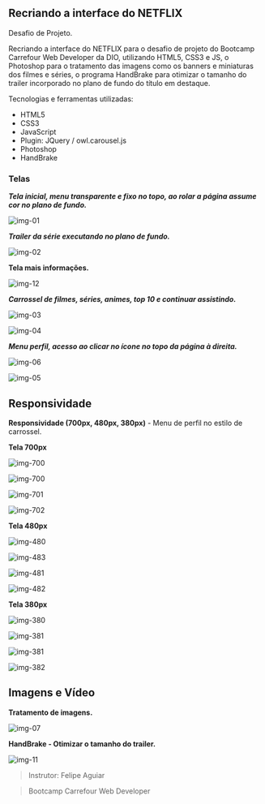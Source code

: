## Recriando a interface do NETFLIX

Desafio de Projeto.



Recriando a interface do NETFLIX para o desafio de projeto do Bootcamp Carrefour Web Developer da DIO, utilizando HTML5, CSS3 e JS, o Photoshop para o tratamento das imagens como os banners e miniaturas dos filmes e séries, o programa HandBrake para otimizar o tamanho do trailer incorporado no plano de fundo do título em destaque.



Tecnologias e ferramentas utilizadas:

- HTML5
- CSS3
- JavaScript
- Plugin: JQuery / owl.carousel.js
- Photoshop
- HandBrake



### Telas



***Tela inicial, menu transparente e fixo no topo, ao rolar a página assume cor no plano de fundo.***

![img-01](img/final/img-01.png)



***Trailer da série executando no plano de fundo.***

![img-02](img/final/img-02.png)



**Tela mais informações.**

![img-12](img/final/img-12.png)



***Carrossel de filmes, séries, animes, top 10 e continuar assistindo.***

![img-03](img/final/img-03.png)

![img-04](img/final/img-04.png)



***Menu perfil, acesso ao clicar no ícone no topo da página à direita.***

![img-06](img/final/img-06.png)

![img-05](img/final/img-05.png)



## Responsividade



**Responsividade (700px, 480px, 380px)** - Menu de perfil no estilo de carrossel.



**Tela 700px**

![img-700](img/final/img-700.png)

![img-700](img/final/img-703.png)



![img-701](img/final/img-701.png)



![img-702](img/final/img-702.png)





**Tela 480px**

![img-480](img/final/img-480.png)

![img-483](img/final/img-483.png)

![img-481](img/final/img-481.png)

![img-482](img/final/img-482.png)



**Tela 380px**

![img-380](img/final/img-380.png)

![img-381](img/final/img-383.png)

![img-381](img/final/img-381.png)

![img-382](img/final/img-382.png)





## Imagens e Vídeo



**Tratamento de imagens.**

![img-07](img/final/img-07.jpg)

**HandBrake - Otimizar o tamanho do trailer.**

![img-11](img/final/img-11.png)



> Instrutor: Felipe Aguiar

> Bootcamp Carrefour Web Developer